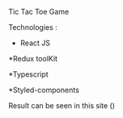 Tic Tac Toe Game 

Technologies : 
 * React JS

 *Redux toolKit

 *Typescript

 *Styled-components

 Result can be seen in this site ()